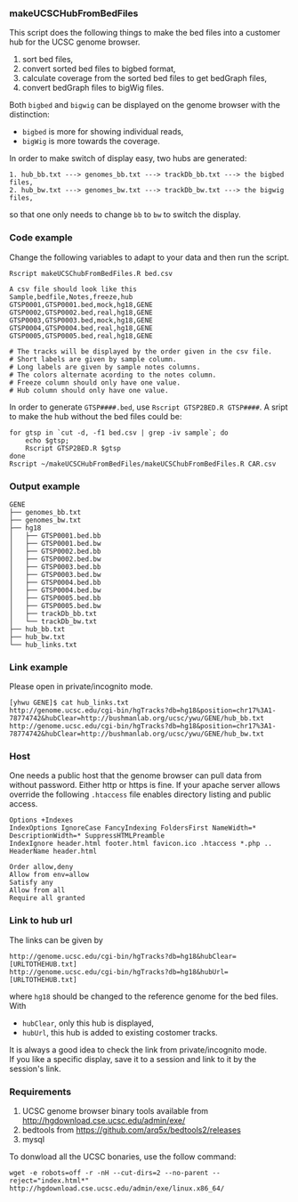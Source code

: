 ### makeUCSCHubFromBedFiles
This script does the following things to make the bed files into a customer hub for the UCSC genome browser.

1. sort bed files,
2. convert sorted bed files to bigbed format,
3. calculate coverage from the sorted bed files to get bedGraph files,
4. convert bedGraph files to bigWig files.

Both ```bigbed``` and ```bigwig``` can be displayed on the genome browser with the distinction:  
- ```bigbed``` is more for showing individual reads,  
- ```bigWig``` is more towards the coverage.

In order to make switch of display easy, two hubs are generated:
```
1. hub_bb.txt ---> genomes_bb.txt ---> trackDb_bb.txt ---> the bigbed files,
2. hub_bw.txt ---> genomes_bw.txt ---> trackDb_bw.txt ---> the bigwig files,
```
so that one only needs to change ```bb``` to ```bw``` to switch the display.

### Code example
Change the following variables to adapt to your data and then run the script.
```
Rscript makeUCSChubFromBedFiles.R bed.csv

A csv file should look like this
Sample,bedfile,Notes,freeze,hub
GTSP0001,GTSP0001.bed,mock,hg18,GENE
GTSP0002,GTSP0002.bed,real,hg18,GENE
GTSP0003,GTSP0003.bed,mock,hg18,GENE
GTSP0004,GTSP0004.bed,real,hg18,GENE
GTSP0005,GTSP0005.bed,real,hg18,GENE

# The tracks will be displayed by the order given in the csv file.
# Short labels are given by sample column.
# Long labels are given by sample notes columns.
# The colors alternate acording to the notes column.
# Freeze column should only have one value.
# Hub column should only have one value.
```

In order to generate `GTSP####.bed`, use `Rscript GTSP2BED.R GTSP####`. A sript to make the hub without the bed files could be:
```
for gtsp in `cut -d, -f1 bed.csv | grep -iv sample`; do
    echo $gtsp;
    Rscript GTSP2BED.R $gtsp
done
Rscript ~/makeUCSCHubFromBedFiles/makeUCSChubFromBedFiles.R CAR.csv
```

### Output example
```
GENE
├── genomes_bb.txt
├── genomes_bw.txt
├── hg18
│   ├── GTSP0001.bed.bb
│   ├── GTSP0001.bed.bw
│   ├── GTSP0002.bed.bb
│   ├── GTSP0002.bed.bw
│   ├── GTSP0003.bed.bb
│   ├── GTSP0003.bed.bw
│   ├── GTSP0004.bed.bb
│   ├── GTSP0004.bed.bw
│   ├── GTSP0005.bed.bb
│   ├── GTSP0005.bed.bw
│   ├── trackDb_bb.txt
│   └── trackDb_bw.txt
├── hub_bb.txt
├── hub_bw.txt
└── hub_links.txt
```

### Link example
Please open in private/incognito mode.
```
[yhwu GENE]$ cat hub_links.txt
http://genome.ucsc.edu/cgi-bin/hgTracks?db=hg18&position=chr17%3A1-78774742&hubClear=http://bushmanlab.org/ucsc/ywu/GENE/hub_bb.txt
http://genome.ucsc.edu/cgi-bin/hgTracks?db=hg18&position=chr17%3A1-78774742&hubClear=http://bushmanlab.org/ucsc/ywu/GENE/hub_bw.txt
```

### Host
One needs a public host that the genome browser can pull data from without password. Either http or https is fine. If your apache server allows override the following ```.htaccess``` file enables directory listing and public access.
```
Options +Indexes
IndexOptions IgnoreCase FancyIndexing FoldersFirst NameWidth=* DescriptionWidth=* SuppressHTMLPreamble
IndexIgnore header.html footer.html favicon.ico .htaccess *.php ..
HeaderName header.html

Order allow,deny
Allow from env=allow
Satisfy any
Allow from all
Require all granted
```

### Link to hub url
The links can be given by 
```
http://genome.ucsc.edu/cgi-bin/hgTracks?db=hg18&hubClear=[URLTOTHEHUB.txt]
http://genome.ucsc.edu/cgi-bin/hgTracks?db=hg18&hubUrl=[URLTOTHEHUB.txt]
```
where ```hg18``` should be changed to the reference genome for the bed files. With
- ```hubClear```, only this hub is displayed,
- ```hubUrl```, this hub is added to existing costomer tracks.  

It is always a good idea to check the link from private/incognito mode.  
If you like a specific display, save it to a session and link to it by the session's link. 

### Requirements
1. UCSC genome browser binary tools available from http://hgdownload.cse.ucsc.edu/admin/exe/
2. bedtools from https://github.com/arq5x/bedtools2/releases
3. mysql  

To donwload all the UCSC bonaries, use the follow command:
```
wget -e robots=off -r -nH --cut-dirs=2 --no-parent --reject="index.html*" http://hgdownload.cse.ucsc.edu/admin/exe/linux.x86_64/
```

